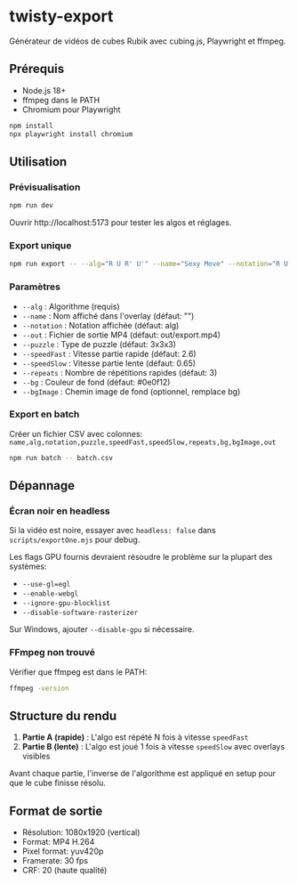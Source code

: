 # twisty-export

Générateur de vidéos de cubes Rubik avec cubing.js, Playwright et ffmpeg.

## Prérequis

- Node.js 18+
- ffmpeg dans le PATH
- Chromium pour Playwright

```bash
npm install
npx playwright install chromium
```

## Utilisation

### Prévisualisation

```bash
npm run dev
```

Ouvrir http://localhost:5173 pour tester les algos et réglages.

### Export unique

```bash
npm run export -- --alg="R U R' U'" --name="Sexy Move" --notation="R U R' U'" --out="out/Sexy_Move.mp4" --bg="#0e0f12" --speedFast=2.6 --speedSlow=0.65 --repeats=3 --puzzle="3x3x3"
```

### Paramètres

- `--alg` : Algorithme (requis)
- `--name` : Nom affiché dans l'overlay (défaut: "")
- `--notation` : Notation affichée (défaut: alg)
- `--out` : Fichier de sortie MP4 (défaut: out/export.mp4)
- `--puzzle` : Type de puzzle (défaut: 3x3x3)
- `--speedFast` : Vitesse partie rapide (défaut: 2.6)
- `--speedSlow` : Vitesse partie lente (défaut: 0.65)
- `--repeats` : Nombre de répétitions rapides (défaut: 3)
- `--bg` : Couleur de fond (défaut: #0e0f12)
- `--bgImage` : Chemin image de fond (optionnel, remplace bg)

### Export en batch

Créer un fichier CSV avec colonnes: `name,alg,notation,puzzle,speedFast,speedSlow,repeats,bg,bgImage,out`

```bash
npm run batch -- batch.csv
```

## Dépannage

### Écran noir en headless

Si la vidéo est noire, essayer avec `headless: false` dans `scripts/exportOne.mjs` pour debug.

Les flags GPU fournis devraient résoudre le problème sur la plupart des systèmes:

- `--use-gl=egl`
- `--enable-webgl`
- `--ignore-gpu-blocklist`
- `--disable-software-rasterizer`

Sur Windows, ajouter `--disable-gpu` si nécessaire.

### FFmpeg non trouvé

Vérifier que ffmpeg est dans le PATH:

```bash
ffmpeg -version
```

## Structure du rendu

1. **Partie A (rapide)** : L'algo est répété N fois à vitesse `speedFast`
2. **Partie B (lente)** : L'algo est joué 1 fois à vitesse `speedSlow` avec overlays visibles

Avant chaque partie, l'inverse de l'algorithme est appliqué en setup pour que le cube finisse résolu.

## Format de sortie

- Résolution: 1080x1920 (vertical)
- Format: MP4 H.264
- Pixel format: yuv420p
- Framerate: 30 fps
- CRF: 20 (haute qualité)
